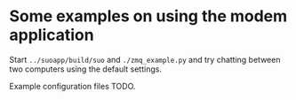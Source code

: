 # Some examples on using the modem application

Start `../suoapp/build/suo`
and `./zmq_example.py`
and try chatting between two computers using the default settings.

Example configuration files TODO.
